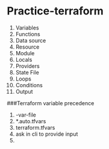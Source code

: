 # Practice-terraform

1. Variables
2. Functions
3. Data source
4. Resource
5. Module
6. Locals
7. Providers
8. State File
9. Loops
10. Conditions
11. Output

###Terraform variable precedence

1. -var-file
2. *.auto.tfvars
3. terraform.tfvars
4. ask in cli to provide input
5. 